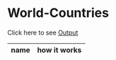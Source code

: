 # World-Countries

Click here to see [Output](https://webapi-inesikirezi.netlify.app)


name| how it works
----|-----
